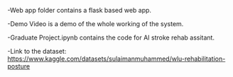 -Web app folder contains a flask based web app.


-Demo Video is a demo of the whole working of the system.


-Graduate Project.ipynb contains the code for AI stroke rehab assitant.


-Link to the dataset: https://www.kaggle.com/datasets/sulaimanmuhammed/wlu-rehabilitation-posture
